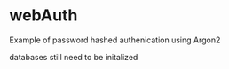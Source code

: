 # webAuth

Example of password hashed authenication using Argon2

databases still need to be initalized

